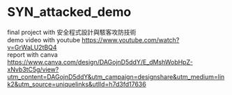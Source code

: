 # SYN_attacked_demo
final project with 安全程式設計與駭客攻防技術
<br>demo video with youtube https://www.youtube.com/watch?v=GrWaLU2tBQ4
<br>report with canva https://www.canva.com/design/DAGojnD5ddY/E_dMshWobHpZ-xNvb3tC5g/view?utm_content=DAGojnD5ddY&utm_campaign=designshare&utm_medium=link2&utm_source=uniquelinks&utlId=h7d3fd17636
